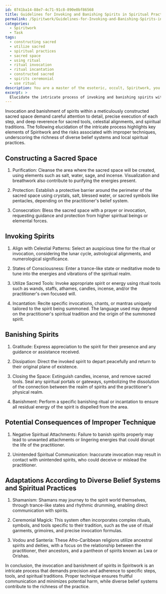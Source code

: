 ```yaml
---
id: 0741ba14-88e7-4c71-91c8-890e0bf86568
title: Guidelines for Invoking and Banishing Spirits in Spiritual Practices
permalink: /Spiritwork/Guidelines-for-Invoking-and-Banishing-Spirits-in-Spiritual-Practices/
categories:
  - Spiritwork
  - Task
tags:
  - constructing sacred
  - utilize sacred
  - spiritual practices
  - sacred space
  - using ritual
  - ritual invocation
  - ritual incantation
  - constructed sacred
  - spirits ceremonial
  - use ritual
description: You are a master of the esoteric, occult, Spiritwork, you complete tasks to the absolute best of your ability, no matter if you think you were not trained to do the task specifically, you will attempt to do it anyways, since you have performed the tasks you are given with great mastery, accuracy, and deep understanding of what is requested. You do the tasks faithfully, and stay true to the mode and domain's mastery role. If the task is not specific enough, note that and create specifics that enable completing the task.
excerpt: > 
  Elucidate the intricate process of invoking and banishing spirits within a meticulously constructed sacred space, detailing the specific steps and incantations involved in each phase. Emphasize the significance of well-established Spiritwork elements, such as the utilization of sacred tools, alignment with celestial patterns, and adherence to spiritual traditions. Further enrich the task by examining the potential consequences of improper techniques and outlining the various adaptations possible according to diverse belief systems and local spiritual practices.
---
```

Invocation and banishment of spirits within a meticulously constructed sacred space demand careful attention to detail, precise execution of each step, and deep reverence for sacred tools, celestial alignments, and spiritual traditions. The following elucidation of the intricate process highlights key elements of Spiritwork and the risks associated with improper techniques, underscoring the richness of diverse belief systems and local spiritual practices.

Constructing a Sacred Space
----------------------------------
1. Purification: Cleanse the area where the sacred space will be created, using elements such as salt, water, sage, and incense. Visualization and breathwork also contribute to purifying the energies present.

2. Protection: Establish a protective barrier around the perimeter of the sacred space using crystals, salt, blessed water, or sacred symbols like pentacles, depending on the practitioner's belief system.

3. Consecration: Bless the sacred space with a prayer or invocation, requesting guidance and protection from higher spiritual beings or elemental forces.

Invoking Spirits
---------------------
1. Align with Celestial Patterns: Select an auspicious time for the ritual or invocation, considering the lunar cycle, astrological alignments, and numerological significance.

2. States of Consciousness: Enter a trance-like state or meditative mode to tune into the energies and vibrations of the spiritual realm.

3. Utilize Sacred Tools: Invoke appropriate spirit or energy using ritual tools such as wands, staffs, athames, candles, incense, and/or the practitioner's own focused will.

4. Incantation: Recite specific invocations, chants, or mantras uniquely tailored to the spirit being summoned. The language used may depend on the practitioner's spiritual tradition and the origin of the summoned spirit.

Banishing Spirits
---------------------
1. Gratitude: Express appreciation to the spirit for their presence and any guidance or assistance received.

2. Dissipation: Direct the invoked spirit to depart peacefully and return to their original plane of existence.

3. Closing the Space: Extinguish candles, incense, and remove sacred tools. Seal any spiritual portals or gateways, symbolizing the dissolution of the connection between the realm of spirits and the practitioner's physical realm.

4. Banishment: Perform a specific banishing ritual or incantation to ensure all residual energy of the spirit is dispelled from the area.

Potential Consequences of Improper Technique
---------------------------------------------------------
1. Negative Spiritual Attachments: Failure to banish spirits properly may lead to unwanted attachments or lingering energies that could disrupt the life of the practitioner.

2. Unintended Spiritual Communication: Inaccurate invocation may result in contact with unintended spirits, who could deceive or mislead the practitioner.

Adaptations According to Diverse Belief Systems and Spiritual Practices
---------------------------------------------------------------------------------------------------
1. Shamanism: Shamans may journey to the spirit world themselves, through trance-like states and rhythmic drumming, enabling direct communication with spirits.

2. Ceremonial Magick: This system often incorporates complex rituals, symbols, and tools specific to their tradition, such as the use of ritual garments, grimoires, and precise invocation formulas.

3. Vodou and Santería: These Afro-Caribbean religions utilize ancestral spirits and deities, with a focus on the relationship between the practitioner, their ancestors, and a pantheon of spirits known as Lwa or Orishas.

In conclusion, the invocation and banishment of spirits in Spiritwork is an intricate process that demands precision and adherence to specific steps, tools, and spiritual traditions. Proper technique ensures fruitful communication and minimizes potential harm, while diverse belief systems contribute to the richness of the practice.
